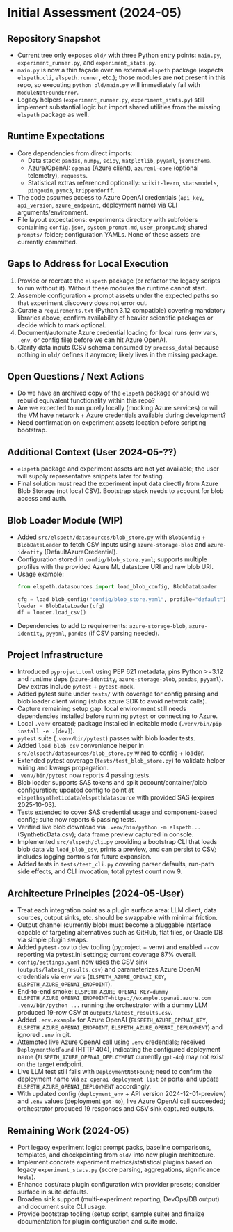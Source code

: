 # Initial Assessment (2024-05)

## Repository Snapshot
- Current tree only exposes `old/` with three Python entry points: `main.py`, `experiment_runner.py`, and `experiment_stats.py`.
- `main.py` is now a thin façade over an external `elspeth` package (expects `elspeth.cli`, `elspeth.runner`, etc.); those modules are **not** present in this repo, so executing `python old/main.py` will immediately fail with `ModuleNotFoundError`.
- Legacy helpers (`experiment_runner.py`, `experiment_stats.py`) still implement substantial logic but import shared utilities from the missing `elspeth` package as well.

## Runtime Expectations
- Core dependencies from direct imports:
  - Data stack: `pandas`, `numpy`, `scipy`, `matplotlib`, `pyyaml`, `jsonschema`.
  - Azure/OpenAI: `openai` (Azure client), `azureml-core` (optional telemetry), `requests`.
  - Statistical extras referenced optionally: `scikit-learn`, `statsmodels`, `pingouin`, `pymc3`, `krippendorff`.
- The code assumes access to Azure OpenAI credentials (`api_key`, `api_version`, `azure_endpoint`, deployment name) via CLI arguments/environment.
- File layout expectations: experiments directory with subfolders containing `config.json`, `system_prompt.md`, `user_prompt.md`; shared `prompts/` folder; configuration YAMLs. None of these assets are currently committed.

## Gaps to Address for Local Execution
1. Provide or recreate the `elspeth` package (or refactor the legacy scripts to run without it). Without these modules the runtime cannot start.
2. Assemble configuration + prompt assets under the expected paths so that experiment discovery does not error out.
3. Curate a `requirements.txt` (Python 3.12 compatible) covering mandatory libraries above; confirm availability of heavier scientific packages or decide which to mark optional.
4. Document/automate Azure credential loading for local runs (env vars, `.env`, or config file) before we can hit Azure OpenAI.
5. Clarify data inputs (CSV schema consumed by `process_data`) because nothing in `old/` defines it anymore; likely lives in the missing package.

## Open Questions / Next Actions
- Do we have an archived copy of the `elspeth` package or should we rebuild equivalent functionality within this repo?
- Are we expected to run purely locally (mocking Azure services) or will the VM have network + Azure credentials available during development?
- Need confirmation on experiment assets location before scripting bootstrap.

## Additional Context (User 2024-05-??)
- `elspeth` package and experiment assets are not yet available; the user will supply representative snippets later for testing.
- Final solution must read the experiment input data directly from Azure Blob Storage (not local CSV). Bootstrap stack needs to account for blob access and auth.

## Blob Loader Module (WIP)
- Added `src/elspeth/datasources/blob_store.py` with `BlobConfig` + `BlobDataLoader` to fetch CSV inputs using `azure-storage-blob` and `azure-identity` (DefaultAzureCredential).
- Configuration stored in `config/blob_store.yaml`; supports multiple profiles with the provided Azure ML datastore URI and raw blob URI.
- Usage example:
  ```python
  from elspeth.datasources import load_blob_config, BlobDataLoader

  cfg = load_blob_config("config/blob_store.yaml", profile="default")
  loader = BlobDataLoader(cfg)
  df = loader.load_csv()
  ```
- Dependencies to add to requirements: `azure-storage-blob`, `azure-identity`, `pyyaml`, `pandas` (if CSV parsing needed).

## Project Infrastructure
- Introduced `pyproject.toml` using PEP 621 metadata; pins Python >=3.12 and runtime deps (`azure-identity`, `azure-storage-blob`, `pandas`, `pyyaml`). Dev extras include `pytest` + `pytest-mock`.
- Added pytest suite under `tests/` with coverage for config parsing and blob loader client wiring (stubs azure SDK to avoid network calls).
- Capture remaining setup gap: local environment still needs dependencies installed before running `pytest` or connecting to Azure.
- Local `.venv` created; package installed in editable mode (`.venv/bin/pip install -e .[dev]`).
- `pytest` suite (`.venv/bin/pytest`) passes with blob loader tests.
- Added `load_blob_csv` convenience helper in `src/elspeth/datasources/blob_store.py` wired to config + loader.
- Extended pytest coverage (`tests/test_blob_store.py`) to validate helper wiring and kwargs propagation.
- `.venv/bin/pytest` now reports 4 passing tests.
- Blob loader supports SAS tokens and split account/container/blob configuration; updated config to point at `elspethsyntheticdata`/`elspethdatasource` with provided SAS (expires 2025-10-03).
- Tests extended to cover SAS credential usage and component-based config; suite now reports 6 passing tests.
- Verified live blob download via `.venv/bin/python -m elspeth...` (SyntheticData.csv); data frame preview captured in console.
- Implemented `src/elspeth/cli.py` providing a bootstrap CLI that loads blob data via `load_blob_csv`, prints a preview, and can persist to CSV; includes logging controls for future expansion.
- Added tests in `tests/test_cli.py` covering parser defaults, run-path side effects, and CLI invocation; total pytest count now 9.

## Architecture Principles (2024-05-User)
- Treat each integration point as a plugin surface area: LLM client, data sources, output sinks, etc. should be swappable with minimal friction.
- Output channel (currently blob) must become a pluggable interface capable of targeting alternatives such as GitHub, flat files, or Oracle DB via simple plugin swaps.
- Added `pytest-cov` to dev tooling (pyproject + venv) and enabled `--cov` reporting via pytest.ini settings; current coverage 87% overall.
- `config/settings.yaml` now uses the CSV sink (`outputs/latest_results.csv`) and parameterizes Azure OpenAI credentials via env vars (`ELSPETH_AZURE_OPENAI_KEY`, `ELSPETH_AZURE_OPENAI_ENDPOINT`).
- End-to-end smoke: `ELSPETH_AZURE_OPENAI_KEY=dummy ELSPETH_AZURE_OPENAI_ENDPOINT=https://example.openai.azure.com .venv/bin/python ...` running the orchestrator with a dummy LLM produced 19-row CSV at `outputs/latest_results.csv`.
- Added `.env.example` for Azure OpenAI (`ELSPETH_AZURE_OPENAI_KEY`, `ELSPETH_AZURE_OPENAI_ENDPOINT`, `ELSPETH_AZURE_OPENAI_DEPLOYMENT`) and ignored `.env` in git.
- Attempted live Azure OpenAI call using `.env` credentials; received `DeploymentNotFound` (HTTP 404), indicating the configured deployment name (`ELSPETH_AZURE_OPENAI_DEPLOYMENT` currently `gpt-4o`) may not exist on the target endpoint.
- Live LLM test still fails with `DeploymentNotFound`; need to confirm the deployment name via `az openai deployment list` or portal and update `ELSPETH_AZURE_OPENAI_DEPLOYMENT` accordingly.
- With updated config (`deployment_env` + API version 2024-12-01-preview) and `.env` values (deployment `gpt-4o`), live Azure OpenAI call succeeded; orchestrator produced 19 responses and CSV sink captured outputs.

## Remaining Work (2024-05)
- Port legacy experiment logic: prompt packs, baseline comparisons, templates, and checkpointing from `old/` into new plugin architecture.
- Implement concrete experiment metrics/statistical plugins based on legacy `experiment_stats.py` (score parsing, aggregations, significance tests).
- Enhance cost/rate plugin configuration with provider presets; consider surface in suite defaults.
- Broaden sink support (multi-experiment reporting, DevOps/DB output) and document suite CLI usage.
- Provide bootstrap tooling (setup script, sample suite) and finalize documentation for plugin configuration and suite mode.
